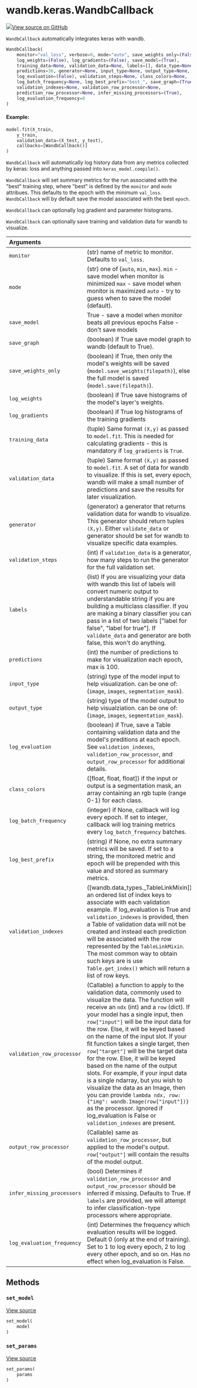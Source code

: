 # wandb.keras.WandbCallback

[![](https://www.tensorflow.org/images/GitHub-Mark-32px.png)View source on GitHub](https://www.github.com/wandb/client/tree/v0.12.1/wandb/integration/keras/keras.py#L232-L920)

`WandbCallback` automatically integrates keras with wandb.

```python
WandbCallback(
    monitor="val_loss", verbose=0, mode="auto", save_weights_only=(False),
    log_weights=(False), log_gradients=(False), save_model=(True),
    training_data=None, validation_data=None, labels=[], data_type=None,
    predictions=36, generator=None, input_type=None, output_type=None,
    log_evaluation=(False), validation_steps=None, class_colors=None,
    log_batch_frequency=None, log_best_prefix="best_", save_graph=(True),
    validation_indexes=None, validation_row_processor=None,
    prediction_row_processor=None, infer_missing_processors=(True),
    log_evaluation_frequency=0
)
```

#### Example:

```python
model.fit(X_train,
    y_train,
    validation_data=(X_test, y_test),
    callbacks=[WandbCallback()]
)
```

`WandbCallback` will automatically log history data from any metrics collected by keras: loss and anything passed into `keras_model.compile()`.

`WandbCallback` will set summary metrics for the run associated with the "best" training step, where "best" is defined by the `monitor` and `mode` attribues. This defaults to the epoch with the minimum `val_loss`. `WandbCallback` will by default save the model associated with the best `epoch`.

`WandbCallback` can optionally log gradient and parameter histograms.

`WandbCallback` can optionally save training and validation data for wandb to visualize.

| Arguments |  |
| :--- | :--- |
| `monitor` | \(str\) name of metric to monitor. Defaults to `val_loss`. |
| `mode` | \(str\) one of {`auto`, `min`, `max`}. `min` - save model when monitor is minimized `max` - save model when monitor is maximized `auto` - try to guess when to save the model \(default\). |
| `save_model` | True - save a model when monitor beats all previous epochs False - don't save models |
| `save_graph` | \(boolean\) if True save model graph to wandb \(default to True\). |
| `save_weights_only` | \(boolean\) if True, then only the model's weights will be saved \(`model.save_weights(filepath)`\), else the full model is saved \(`model.save(filepath)`\). |
| `log_weights` | \(boolean\) if True save histograms of the model's layer's weights. |
| `log_gradients` | \(boolean\) if True log histograms of the training gradients |
| `training_data` | \(tuple\) Same format `(X,y)` as passed to `model.fit`. This is needed for calculating gradients - this is mandatory if `log_gradients` is `True`. |
| `validation_data` | \(tuple\) Same format `(X,y)` as passed to `model.fit`. A set of data for wandb to visualize. If this is set, every epoch, wandb will make a small number of predictions and save the results for later visualization. |
| `generator` | \(generator\) a generator that returns validation data for wandb to visualize. This generator should return tuples `(X,y)`. Either `validate_data` or generator should be set for wandb to visualize specific data examples. |
| `validation_steps` | \(int\) if `validation_data` is a generator, how many steps to run the generator for the full validation set. |
| `labels` | \(list\) If you are visualizing your data with wandb this list of labels will convert numeric output to understandable string if you are building a multiclass classifier. If you are making a binary classifier you can pass in a list of two labels \["label for false", "label for true"\]. If `validate_data` and generator are both false, this won't do anything. |
| `predictions` | \(int\) the number of predictions to make for visualization each epoch, max is 100. |
| `input_type` | \(string\) type of the model input to help visualization. can be one of: \(`image`, `images`, `segmentation_mask`\). |
| `output_type` | \(string\) type of the model output to help visualziation. can be one of: \(`image`, `images`, `segmentation_mask`\). |
| `log_evaluation` | \(boolean\) if True, save a Table containing validation data and the model's preditions at each epoch. See `validation_indexes`, `validation_row_processor`, and `output_row_processor` for additional details. |
| `class_colors` | \(\[float, float, float\]\) if the input or output is a segmentation mask, an array containing an rgb tuple \(range 0-1\) for each class. |
| `log_batch_frequency` | \(integer\) if None, callback will log every epoch. If set to integer, callback will log training metrics every `log_batch_frequency` batches. |
| `log_best_prefix` | \(string\) if None, no extra summary metrics will be saved. If set to a string, the monitored metric and epoch will be prepended with this value and stored as summary metrics. |
| `validation_indexes` | \(\[wandb.data\_types.\_TableLinkMixin\]\) an ordered list of index keys to associate with each validation example. If log\_evaluation is True and `validation_indexes` is provided, then a Table of validation data will not be created and instead each prediction will be associated with the row represented by the `TableLinkMixin`. The most common way to obtain such keys are is use `Table.get_index()` which will return a list of row keys. |
| `validation_row_processor` | \(Callable\) a function to apply to the validation data, commonly used to visualize the data. The function will receive an `ndx` \(int\) and a `row` \(dict\). If your model has a single input, then `row["input"]` will be the input data for the row. Else, it will be keyed based on the name of the input slot. If your fit function takes a single target, then `row["target"]` will be the target data for the row. Else, it will be keyed based on the name of the output slots. For example, if your input data is a single ndarray, but you wish to visualize the data as an Image, then you can provide `lambda ndx, row: {"img": wandb.Image(row["input"])}` as the processor. Ignored if log\_evaluation is False or `validation_indexes` are present. |
| `output_row_processor` | \(Callable\) same as `validation_row_processor`, but applied to the model's output. `row["output"]` will contain the results of the model output. |
| `infer_missing_processors` | \(bool\) Determines if `validation_row_processor` and `output_row_processor` should be inferred if missing. Defaults to True. If `labels` are provided, we will attempt to infer classification-type processors where appropriate. |
| `log_evaluation_frequency` | \(int\) Determines the frequency which evaluation results will be logged. Default 0 \(only at the end of training\). Set to 1 to log every epoch, 2 to log every other epoch, and so on. Has no effect when log\_evaluation is False. |

## Methods

### `set_model` <a id="set_model"></a>

[View source](https://www.github.com/wandb/client/tree/v0.12.1/wandb/integration/keras/keras.py#L468-L477)

```python
set_model(
    model
)
```

### `set_params` <a id="set_params"></a>

[View source](https://www.github.com/wandb/client/tree/v0.12.1/wandb/integration/keras/keras.py#L465-L466)

```python
set_params(
    params
)
```

